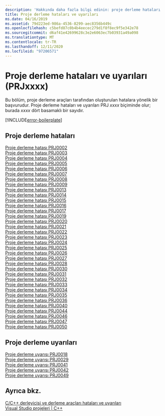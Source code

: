 ```yaml
---
description: 'Hakkında daha fazla bilgi edinin: proje derleme hataları ve uyarıları (PRJxxxx)'
title: Proje derleme hataları ve uyarıları
ms.date: 04/16/2019
ms.assetid: 79d223ed-986a-4536-8299-aec8356b449c
ms.openlocfilehash: c5befd87c0b4b4eecec279d1f8f8ec9f5e342e78
ms.sourcegitcommit: d6af41e42699628c3e2e6063ec7b03931a49a098
ms.translationtype: MT
ms.contentlocale: tr-TR
ms.lasthandoff: 12/11/2020
ms.locfileid: "97206571"
---
```

# <a name="project-build-errors-and-warnings-prjxxxx"></a>Proje derleme hataları ve uyarıları (PRJxxxx)

Bu bölüm, proje derleme araçları tarafından oluşturulan hatalara yönelik bir başvurudur. Proje derleme hataları ve uyarıları PRJ *xxxx* biçiminde olur; burada *xxxx* dört basamaklı bir sayıdır.

[!INCLUDE[error-boilerplate](../../error-messages/includes/error-boilerplate.md)]

## <a name="project-build-errors"></a>Proje derleme hataları

[Proje derleme hatası PRJ0002](project-build-error-prj0002.md) \
[Proje derleme hatası PRJ0003](project-build-error-prj0003.md) \
[Proje derleme hatası PRJ0004](project-build-error-prj0004.md) \
[Proje derleme hatası PRJ0005](project-build-error-prj0005.md) \
[Proje derleme hatası PRJ0006](project-build-error-prj0006.md) \
[Proje derleme hatası PRJ0007](project-build-error-prj0007.md) \
[Proje derleme hatası PRJ0008](project-build-error-prj0008.md) \
[Proje derleme hatası PRJ0009](project-build-error-prj0009.md) \
[Proje derleme hatası PRJ0013](project-build-error-prj0013.md) \
[Proje derleme hatası PRJ0014](project-build-error-prj0014.md) \
[Proje derleme hatası PRJ0015](project-build-error-prj0015.md) \
[Proje derleme hatası PRJ0016](project-build-error-prj0016.md) \
[Proje derleme hatası PRJ0017](project-build-error-prj0017.md) \
[Proje derleme hatası PRJ0019](project-build-error-prj0019.md) \
[Proje derleme hatası PRJ0020](project-build-error-prj0020.md) \
[Proje derleme hatası PRJ0021](project-build-error-prj0021.md) \
[Proje derleme hatası PRJ0022](project-build-error-prj0022.md) \
[Proje derleme hatası PRJ0023](project-build-error-prj0023.md) \
[Proje derleme hatası PRJ0024](project-build-error-prj0024.md) \
[Proje derleme hatası PRJ0025](project-build-error-prj0025.md) \
[Proje derleme hatası PRJ0026](project-build-error-prj0026.md) \
[Proje derleme hatası PRJ0027](project-build-error-prj0027.md) \
[Proje derleme hatası PRJ0028](project-build-error-prj0028.md) \
[Proje derleme hatası PRJ0030](project-build-error-prj0030.md) \
[Proje derleme hatası PRJ0031](project-build-error-prj0031.md) \
[Proje derleme hatası PRJ0032](project-build-error-prj0032.md) \
[Proje derleme hatası PRJ0033](project-build-error-prj0033.md) \
[Proje derleme hatası PRJ0034](project-build-error-prj0034.md) \
[Proje derleme hatası PRJ0035](project-build-error-prj0035.md) \
[Proje derleme hatası PRJ0036](project-build-error-prj0036.md) \
[Proje derleme hatası PRJ0040](project-build-error-prj0040.md) \
[Proje derleme hatası PRJ0044](project-build-error-prj0044.md) \
[Proje derleme hatası PRJ0046](project-build-error-prj0046.md) \
[Proje derleme hatası PRJ0047](project-build-error-prj0047.md) \
[Proje derleme hatası PRJ0050](project-build-error-prj0050.md)

## <a name="project-build-warnings"></a>Proje derleme uyarıları

[Proje derleme uyarısı PRJ0018](project-build-warning-prj0018.md) \
[Proje derleme uyarısı PRJ0029](project-build-warning-prj0029.md) \
[Proje derleme uyarısı PRJ0041](project-build-warning-prj0041.md) \
[Proje derleme uyarısı PRJ0042](project-build-warning-prj0042.md) \
[Proje derleme uyarısı PRJ0049](project-build-warning-prj0049.md)

## <a name="see-also"></a>Ayrıca bkz.

[C/C++ derleyicisi ve derleme araçları hataları ve uyarıları](../compiler-errors-1/c-cpp-build-errors.md) \
[Visual Studio projeleri | C++](../../build/creating-and-managing-visual-cpp-projects.md)
